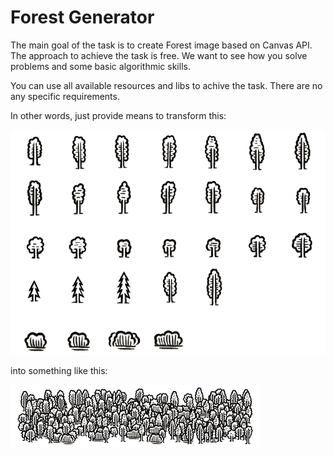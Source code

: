 # Forest Generator

The main goal of the task is to create Forest image based on Canvas API.
The approach to achieve the task is free. We want to see how you solve problems and some basic algorithmic skills.

You can use all available resources and libs to achive the task. There are no any specific requirements.

In other words, just provide means to transform this:

![Sprite](examples/trees-sprite.png)

into something like this:

![Forest #1](examples/example-forest-1.png)
